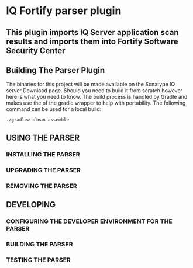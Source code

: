 # IQ Fortify parser plugin

## This plugin imports IQ Server application scan results and imports them into Fortify Software Security Center

## Building The Parser Plugin

The binaries for this project will be made available on the Sonatype IQ server Download page. Should you need to build it from scratch however here is what you need to know. The build process is handled by Gradle and makes use the of the gradle wrapper to help with portability. The following command can be used for a local build:
```
./gradlew clean assemble
```

## USING THE PARSER

### INSTALLING THE PARSER

### UPGRADING THE PARSER

### REMOVING THE PARSER

## DEVELOPING

### CONFIGURING THE DEVELOPER ENVIRONMENT FOR THE PARSER

### BUILDING THE PARSER

### TESTING THE PARSER

